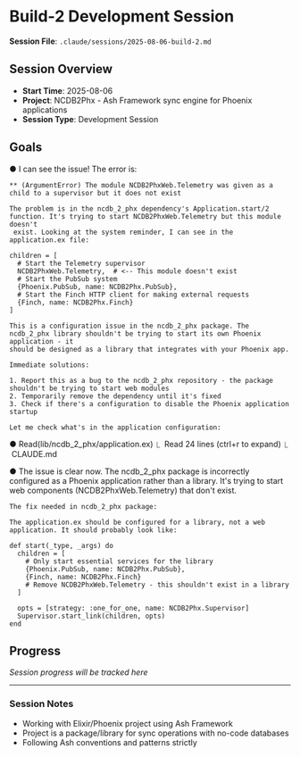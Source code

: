 # Build-2 Development Session

**Session File**: `.claude/sessions/2025-08-06-build-2.md`

## Session Overview
- **Start Time**: 2025-08-06
- **Project**: NCDB2Phx - Ash Framework sync engine for Phoenix applications
- **Session Type**: Development Session

## Goals

  ● I can see the issue! The error is:

    ** (ArgumentError) The module NCDB2PhxWeb.Telemetry was given as a child to a supervisor but it does not exist

    The problem is in the ncdb_2_phx dependency's Application.start/2 function. It's trying to start NCDB2PhxWeb.Telemetry but this module doesn't
     exist. Looking at the system reminder, I can see in the application.ex file:

    children = [
      # Start the Telemetry supervisor
      NCDB2PhxWeb.Telemetry,  # <-- This module doesn't exist
      # Start the PubSub system
      {Phoenix.PubSub, name: NCDB2Phx.PubSub},
      # Start the Finch HTTP client for making external requests
      {Finch, name: NCDB2Phx.Finch}
    ]

    This is a configuration issue in the ncdb_2_phx package. The ncdb_2_phx library shouldn't be trying to start its own Phoenix application - it
    should be designed as a library that integrates with your Phoenix app.

    Immediate solutions:

    1. Report this as a bug to the ncdb_2_phx repository - the package shouldn't be trying to start web modules
    2. Temporarily remove the dependency until it's fixed
    3. Check if there's a configuration to disable the Phoenix application startup

    Let me check what's in the application configuration:

  ● Read(lib/ncdb_2_phx/application.ex)
    ⎿  Read 24 lines (ctrl+r to expand)
    ⎿  CLAUDE.md

  ● The issue is clear now. The ncdb_2_phx package is incorrectly configured as a Phoenix application rather than a library. It's trying to start
    web components (NCDB2PhxWeb.Telemetry) that don't exist.

    The fix needed in ncdb_2_phx package:

    The application.ex should be configured for a library, not a web application. It should probably look like:

    def start(_type, _args) do
      children = [
        # Only start essential services for the library
        {Phoenix.PubSub, name: NCDB2Phx.PubSub},
        {Finch, name: NCDB2Phx.Finch}
        # Remove NCDB2PhxWeb.Telemetry - this shouldn't exist in a library
      ]

      opts = [strategy: :one_for_one, name: NCDB2Phx.Supervisor]
      Supervisor.start_link(children, opts)
    end

## Progress
*Session progress will be tracked here*

---

### Session Notes
- Working with Elixir/Phoenix project using Ash Framework
- Project is a package/library for sync operations with no-code databases
- Following Ash conventions and patterns strictly
